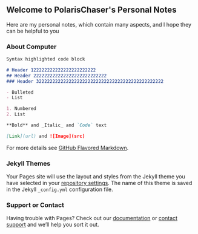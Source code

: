 ## Welcome to PolarisChaser's Personal Notes

Here are my personal notes, which contain many aspects, and I hope they can be helpful to you

### About Computer



```markdown
Syntax highlighted code block

# Header 122222222222222222222222
## Header 222222222222222222222222222
### Header 32222222222222222222222222222222222222222222222

- Bulleted
- List

1. Numbered
2. List

**Bold** and _Italic_ and `Code` text

[Link](url) and ![Image](src)
```

For more details see [GitHub Flavored Markdown](https://guides.github.com/features/mastering-markdown/).

### Jekyll Themes

Your Pages site will use the layout and styles from the Jekyll theme you have selected in your [repository settings](https://github.com/PolarisChaser/PolarisChaser.github.io/settings). The name of this theme is saved in the Jekyll `_config.yml` configuration file.

### Support or Contact

Having trouble with Pages? Check out our [documentation](https://help.github.com/categories/github-pages-basics/) or [contact support](https://github.com/contact) and we’ll help you sort it out.
